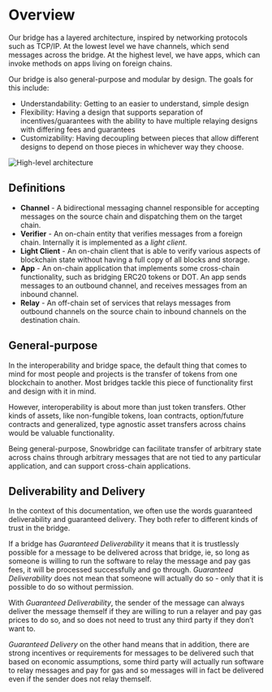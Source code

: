 # Overview

Our bridge has a layered architecture, inspired by networking protocols such as TCP/IP. At the lowest level we have channels, which send messages across the bridge. At the highest level, we have apps, which can invoke methods on apps living on foreign chains.

Our bridge is also general-purpose and modular by design. The goals for this include:

* Understandability: Getting to an easier to understand, simple design
* Flexibility: Having a design that supports separation of incentives/guarantees with the ability to have multiple relaying designs with differing fees and guarantees
* Customizability: Having decoupling between pieces that allow different designs to depend on those pieces in whichever way they choose.

![High-level architecture](../.gitbook/assets/0)

## Definitions <a href="#_6hddi335yfdz" id="_6hddi335yfdz"></a>

* **Channel** - A bidirectional messaging channel responsible for accepting messages on the source chain and dispatching them on the target chain.&#x20;
* **Verifier** - An on-chain entity that verifies messages from a foreign chain. Internally it is implemented as a _light client_.
* **Light Client** - An on-chain client that is able to verify various aspects of blockchain state without having a full copy of all blocks and storage.
* **App** - An on-chain application that implements some cross-chain functionality, such as bridging ERC20 tokens or DOT. An app sends messages to an outbound channel, and receives messages from an inbound channel.
* **Relay** - An off-chain set of services that relays messages from outbound channels on the source chain to inbound channels on the destination chain.

## General-purpose <a href="#block-bbe1e16fb6614924a360297dcea763b2" id="block-bbe1e16fb6614924a360297dcea763b2"></a>

In the interoperability and bridge space, the default thing that comes to mind for most people and projects is the transfer of tokens from one blockchain to another. Most bridges tackle this piece of functionality first and design with it in mind.

However, interoperability is about more than just token transfers. Other kinds of assets, like non-fungible tokens, loan contracts, option/future contracts and generalized, type agnostic asset transfers across chains would be valuable functionality.

Being general-purpose, Snowbridge can facilitate transfer of arbitrary state across chains through arbitrary messages that are not tied to any particular application, and can support cross-chain applications.

## Deliverability and Delivery <a href="#deliverability-and-delivery" id="deliverability-and-delivery"></a>

In the context of this documentation, we often use the words guaranteed deliverability and guaranteed delivery. They both refer to different kinds of trust in the bridge.

If a bridge has _Guaranteed Deliverability_ it means that it is trustlessly possible for a message to be delivered across that bridge, ie, so long as someone is willing to run the software to relay the message and pay gas fees, it will be processed successfully and go through. _Guaranteed Deliverability_ does not mean that someone will actually do so - only that it is possible to do so without permission.

With _Guaranteed Deliverability_, the sender of the message can always deliver the message themself if they are willing to run a relayer and pay gas prices to do so, and so does not need to trust any third party if they don’t want to.

_Guaranteed Delivery_ on the other hand means that in addition, there are strong incentives or requirements for messages to be delivered such that based on economic assumptions, some third party will actually run software to relay messages and pay for gas and so messages will in fact be delivered even if the sender does not relay themself.
